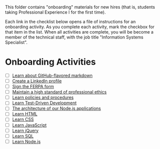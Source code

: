 This folder contains "onboarding" materials for new hires (that is, students taking Professional Experience I for the first time).

Each link in the checklist below opens a file of instructions for an onboarding activity. As you complete each activity, mark the checkbox for that item in the list. When all activities are complete, you will be become a member of the technical staff, with the job title "Information Systems Specialist".

# Onboarding Activities

- [ ] [Learn about GitHub-flavored markdown](./githubFlavoredMarkdown.md)
- [ ] [Create a LinkedIn profile](./createLinkedInProfile.md)
- [ ] [Sign the FERPA form](./signFERPA.md)
- [ ] [Maintain a high standard of professional ethics](./ethics.md)
- [ ] [Learn policies and procedures](./learnPoliciesAndProcedures.md)
- [ ] [Learn Test-Driven Development](./learnTDD.md)
- [ ] [The architecture of our Node.js applications](./nodeAppArchitecture.md)
- [ ] [Learn HTML](./learnHTML.md)
- [ ] [Learn CSS](./learnCSS.md)
- [ ] [Learn JavaScript](./learnJavaScript.md)
- [ ] [Learn jQuery](./learnJQuery.md)
- [ ] [Learn SQL](./learnSQL.md)
- [ ] [Learn Node.js](./learnNode.md)
